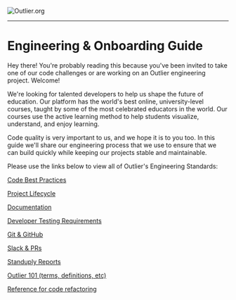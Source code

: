 ![Outlier.org](https://i.imgur.com/vJowpL1.png)

---

# Engineering & Onboarding Guide

Hey there! You're probably reading this because you've been invited to take one of our code challenges or are working on an Outlier engineering project. Welcome!

We're looking for talented developers to help us shape the future of education. Our platform has the world's best online, university-level courses, taught by some of the most celebrated educators in the world. Our courses use the active learning method to help students visualize, understand, and enjoy learning.

Code quality is very important to us, and we hope it is to you too. In this guide we'll share our engineering process that we use to ensure that we can build quickly while keeping our projects stable and maintainable.

Please use the links below to view all of Outlier's Engineering Standards:

[Code Best Practices](./codeStandards.md)

[Project Lifecycle](./projectLifecycle.md)

[Documentation](./projectDocumentation.md)

[Developer Testing Requirements](./developerTesting.md)

[Git & GitHub](./gitAndGitHub.md)

[Slack & PRs](./slackAndPRs.md)

[Standuply Reports](./standuplyReports.md)

[Outlier 101 (terms, definitions, etc)](/outlier101.md)

[Reference for code refactoring](./refactoring.md)
